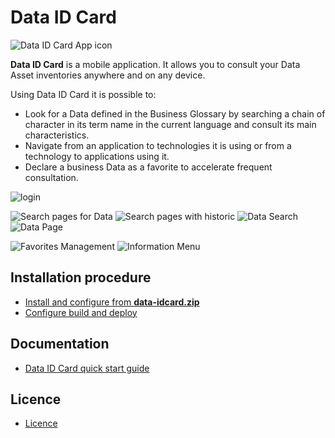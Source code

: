 # Data ID Card

![Data ID Card App icon](docs/images/Favicon.png)

**Data ID Card** is a mobile application. It allows you to consult your Data Asset inventories anywhere and on any device.


Using Data ID Card it is possible to:

- Look for a Data defined in the Business Glossary by searching a chain of character in its term name in the current language and consult its main characteristics.
- Navigate from an application to technologies it is using or from a technology to applications using it.
- Declare a business Data as a favorite to accelerate frequent consultation.

![login](docs/images/QSG-PhoneLoginPage.png)

![Search pages for Data](docs/images/QSG-SearchPage.png)
![Search pages with historic](docs/images/QSG-LastViewedPage.png)
![Data Search](docs/images/QSG-SearchTermPage2.png)
![Data Page](docs/images/QSG-DataPage.png)

![Favorites Management](docs/images/QSG-FavoritesManagement.png)
![Information Menu](docs/images/QSG-InformationMenu.png)

## Installation procedure

- [Install and configure from **data-idcard.zip**](docs/deployment.md)
- [Configure build and deploy](docs/configure-build-deploy.md)

## Documentation

- [Data ID Card quick start guide](docs/readme.md)

## Licence
- [Licence](LICENSE)
